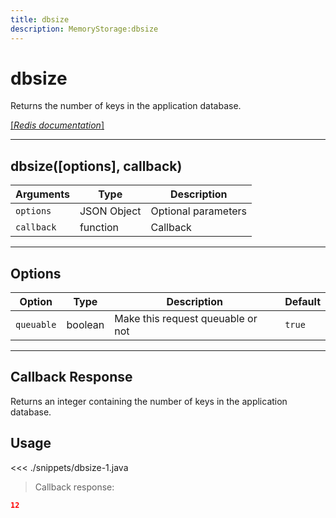 ```yaml
---
title: dbsize
description: MemoryStorage:dbsize
---
```


# dbsize

Returns the number of keys in the application database.

[[_Redis documentation_]](https://redis.io/commands/dbsize)

---

## dbsize([options], callback)

| Arguments  | Type        | Description         |
| ---------- | ----------- | ------------------- |
| `options`  | JSON Object | Optional parameters |
| `callback` | function    | Callback            |

---

## Options

| Option     | Type    | Description                       | Default |
| ---------- | ------- | --------------------------------- | ------- |
| `queuable` | boolean | Make this request queuable or not | `true`  |

---

## Callback Response

Returns an integer containing the number of keys in the application database.

## Usage

<<< ./snippets/dbsize-1.java

> Callback response:

```json
12
```
